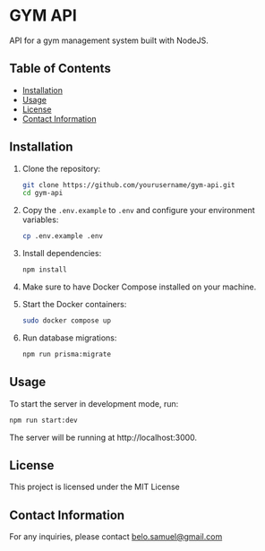 # GYM API

API for a gym management system built with NodeJS.

## Table of Contents

- [Installation](#installation)
- [Usage](#usage)
- [License](#license)
- [Contact Information](#contact-information)

## Installation

1. Clone the repository:
    ```sh
    git clone https://github.com/yourusername/gym-api.git
    cd gym-api
    ```

2. Copy the `.env.example` to `.env` and configure your environment variables:
    ```sh
    cp .env.example .env
    ```

3. Install dependencies:
    ```sh
    npm install
    ```

4. Make sure to have Docker Compose installed on your machine.

5. Start the Docker containers:
    ```sh
    sudo docker compose up
    ```

6. Run database migrations:
    ```sh
    npm run prisma:migrate
    ```

## Usage

To start the server in development mode, run:
```sh
npm run start:dev
```
The server will be running at http://localhost:3000.

## License

This project is licensed under the MIT License

## Contact Information

For any inquiries, please contact belo.samuel@gmail.com